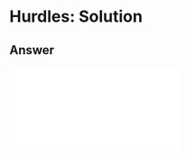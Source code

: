 # Hurdles: Solution

## Answer

<iframe class="u-pad-embed" src="../pads/hurdles-solution/embed/" frameborder="0"></iframe>